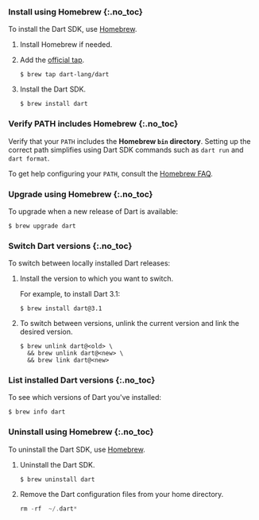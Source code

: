 
### Install using Homebrew {:.no_toc}

To install the Dart SDK, use [Homebrew][].

1. Install Homebrew if needed.

1. Add the [official tap][tap].

   ```console
   $ brew tap dart-lang/dart
   ```

1. Install the Dart SDK.

   ```console
   $ brew install dart
   ```

### Verify PATH includes Homebrew {:.no_toc}

Verify that your `PATH` includes the **Homebrew `bin` directory**.
Setting up the correct path simplifies using Dart SDK commands
such as `dart run` and `dart format`.

To get help configuring your `PATH`, consult the [Homebrew FAQ][].

### Upgrade using Homebrew {:.no_toc}

To upgrade when a new release of Dart is available:

```console
$ brew upgrade dart
```

### Switch Dart versions {:.no_toc}

To switch between locally installed Dart releases:

1. Install the version to which you want to switch.

   For example, to install Dart 3.1:

   ```console
   $ brew install dart@3.1
   ```

1. To switch between versions,
   unlink the current version and link the desired version.

   ```console
   $ brew unlink dart@<old> \
     && brew unlink dart@<new> \
     && brew link dart@<new>
   ```

### List installed Dart versions {:.no_toc}

To see which versions of Dart you've installed:

```console
$ brew info dart
```

### Uninstall using Homebrew {:.no_toc}

To uninstall the Dart SDK, use [Homebrew][].

1. Uninstall the Dart SDK.

   ```console
   $ brew uninstall dart
   ```

1. Remove the Dart configuration files from your home directory.

   ```dart
   rm -rf  ~/.dart*
   ```

[Homebrew]: https://brew.sh
[tap]: https://github.com/dart-lang/homebrew-dart
[Homebrew FAQ]: https://docs.brew.sh/FAQ#my-mac-apps-dont-find-homebrew-utilities
